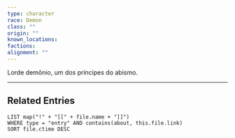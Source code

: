 ```yaml
---
type: character
race: Demon
class: ""
origin: ""
known_locations: 
factions: 
alignment: ""
---
```

Lorde demônio, um dos príncipes do abismo.

---

## Related Entries
```dataview
LIST map("!" + "[[" + file.name + "]]")
WHERE type = "entry" AND contains(about, this.file.link)
SORT file.ctime DESC
